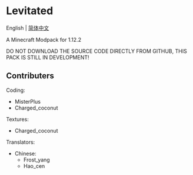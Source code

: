 # Levitated

English | [简体中文](./README_cn.md)

A Minecraft Modpack for 1.12.2

DO NOT DOWNLOAD THE SOURCE CODE DIRECTLY FROM GITHUB, THIS PACK IS STILL IN DEVELOPMENT!

## Contributers
Coding: 
- MisterPlus
- Charged_coconut

Textures: 
- Charged_coconut

Translators: 
- Chinese:
  - Frost_yang
  - Hao_cen

